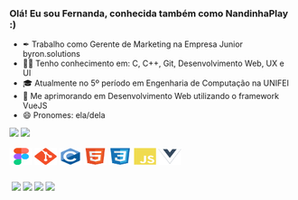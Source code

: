 ### Olá! Eu sou Fernanda, conhecida também como NandinhaPlay :)

- ✒ Trabalho como Gerente de Marketing na Empresa Junior byron.solutions
- 👩‍💻 Tenho conhecimento em: C, C++, Git, Desenvolvimento Web, UX e UI
- 🎓 Atualmente no 5º período em Engenharia de Computação na UNIFEI 
- 🌱 Me aprimorando em Desenvolvimento Web utilizando o framework VueJS
- 😄 Pronomes: ela/dela

<div>
  <img height="180em" src="https://github-readme-stats.vercel.app/api?username=fernandnsp&show_icons=true&theme=blueberry&include_all_commits=true&count_private=true"/>
  <img height="180em" src="https://github-readme-stats.vercel.app/api/top-langs/?username=fernandnsp&layout=compact&langs_count=7&theme=blueberry"/>
</div>

<div style="display: inline_block"><br>
  <img align="center" alt="Fernanda-Figma" height="30" width="40" src="https://raw.githubusercontent.com/devicons/devicon/master/icons/figma/figma-original.svg">
  <img align="center" alt="Fernanda-Git" height="30" width="40" src="https://raw.githubusercontent.com/devicons/devicon/master/icons/git/git-original.svg">
  <img align="center" alt="Fernanda-C" height="30" width="40" src="https://raw.githubusercontent.com/devicons/devicon/master/icons/c/c-original.svg">
  <img align="center" alt="Fernanda-HTML" height="30" width="40" src="https://raw.githubusercontent.com/devicons/devicon/master/icons/html5/html5-original.svg">
  <img align="center" alt="Fernanda-CSS" height="30" width="40" src="https://raw.githubusercontent.com/devicons/devicon/master/icons/css3/css3-original.svg">
  <img align="center" alt="Fernanda-JS" height="30" width="40" src="https://raw.githubusercontent.com/devicons/devicon/master/icons/javascript/javascript-plain.svg">
  <img align="center" alt="Fernanda-VueJS" height="30" width="40" src="https://raw.githubusercontent.com/devicons/devicon/master/icons/vuejs/vuejs-plain.svg">
</div>

##
&nbsp;<a href = "mailto:fehsene@gmail.com"><img src="https://img.shields.io/badge/-Gmail-%23EA4335?style=for-the-badge&logo=gmail&logoColor=white"></a>
<a href="https://www.linkedin.com/in/fernanda-sene/" target="_blank"><img src="https://img.shields.io/badge/-LinkedIn-%230077B5?style=for-the-badge&logo=linkedin&logoColor=white"></a>
<a href="https://www.instagram.com/_fernandasene/" target="_blank"><img src="https://img.shields.io/badge/-Instagram-%23E4405F?style=for-the-badge&logo=instagram&logoColor=white"></a>
<a href="https://open.spotify.com/user/uns0tmcy0lkr5tr48losmbcwb?si=9f73b278c4d74673" target="_blank"><img src="https://img.shields.io/badge/-Spotify-3bb34b?style=for-the-badge&logo=Spotify&logoColor=161f16&link=https://github.com/fernandnsp"></a>
